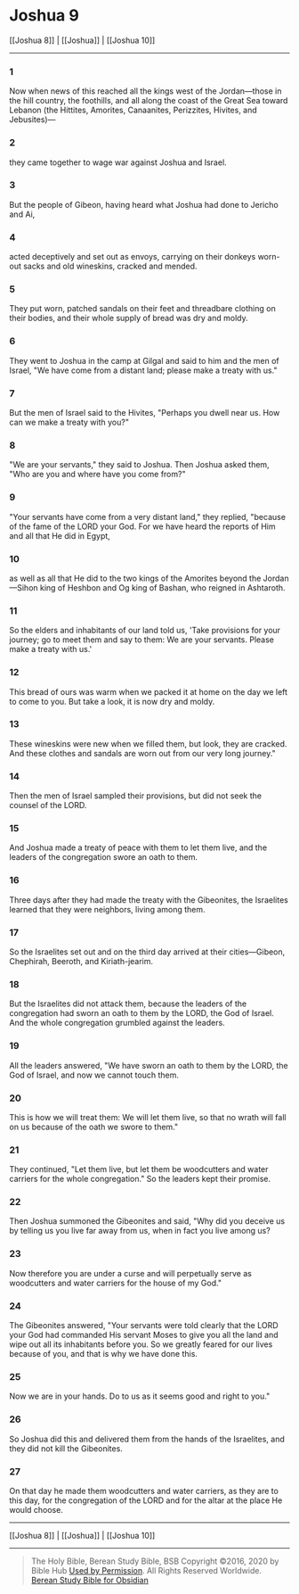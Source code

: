 # Joshua 9

[[Joshua 8]] | [[Joshua]] | [[Joshua 10]]

---

### 1
Now when news of this reached all the kings west of the Jordan—those in the hill country, the foothills, and all along the coast of the Great Sea toward Lebanon (the Hittites, Amorites, Canaanites, Perizzites, Hivites, and Jebusites)—

### 2
they came together to wage war against Joshua and Israel.

### 3
But the people of Gibeon, having heard what Joshua had done to Jericho and Ai,

### 4
acted deceptively and set out as envoys, carrying on their donkeys worn-out sacks and old wineskins, cracked and mended.

### 5
They put worn, patched sandals on their feet and threadbare clothing on their bodies, and their whole supply of bread was dry and moldy.

### 6
They went to Joshua in the camp at Gilgal and said to him and the men of Israel, "We have come from a distant land; please make a treaty with us."

### 7
But the men of Israel said to the Hivites, "Perhaps you dwell near us. How can we make a treaty with you?"

### 8
"We are your servants," they said to Joshua. Then Joshua asked them, "Who are you and where have you come from?"

### 9
"Your servants have come from a very distant land," they replied, "because of the fame of the LORD your God. For we have heard the reports of Him and all that He did in Egypt,

### 10
as well as all that He did to the two kings of the Amorites beyond the Jordan—Sihon king of Heshbon and Og king of Bashan, who reigned in Ashtaroth.

### 11
So the elders and inhabitants of our land told us, 'Take provisions for your journey; go to meet them and say to them: We are your servants. Please make a treaty with us.'

### 12
This bread of ours was warm when we packed it at home on the day we left to come to you. But take a look, it is now dry and moldy.

### 13
These wineskins were new when we filled them, but look, they are cracked. And these clothes and sandals are worn out from our very long journey."

### 14
Then the men of Israel sampled their provisions, but did not seek the counsel of the LORD.

### 15
And Joshua made a treaty of peace with them to let them live, and the leaders of the congregation swore an oath to them.

### 16
Three days after they had made the treaty with the Gibeonites, the Israelites learned that they were neighbors, living among them.

### 17
So the Israelites set out and on the third day arrived at their cities—Gibeon, Chephirah, Beeroth, and Kiriath-jearim.

### 18
But the Israelites did not attack them, because the leaders of the congregation had sworn an oath to them by the LORD, the God of Israel. And the whole congregation grumbled against the leaders.

### 19
All the leaders answered, "We have sworn an oath to them by the LORD, the God of Israel, and now we cannot touch them.

### 20
This is how we will treat them: We will let them live, so that no wrath will fall on us because of the oath we swore to them."

### 21
They continued, "Let them live, but let them be woodcutters and water carriers for the whole congregation." So the leaders kept their promise.

### 22
Then Joshua summoned the Gibeonites and said, "Why did you deceive us by telling us you live far away from us, when in fact you live among us?

### 23
Now therefore you are under a curse and will perpetually serve as woodcutters and water carriers for the house of my God."

### 24
The Gibeonites answered, "Your servants were told clearly that the LORD your God had commanded His servant Moses to give you all the land and wipe out all its inhabitants before you. So we greatly feared for our lives because of you, and that is why we have done this.

### 25
Now we are in your hands. Do to us as it seems good and right to you."

### 26
So Joshua did this and delivered them from the hands of the Israelites, and they did not kill the Gibeonites.

### 27
On that day he made them woodcutters and water carriers, as they are to this day, for the congregation of the LORD and for the altar at the place He would choose.

---

[[Joshua 8]] | [[Joshua]] | [[Joshua 10]]

---

> The Holy Bible, Berean Study Bible, BSB
> Copyright &copy;2016, 2020 by Bible Hub
> [Used by Permission](https://berean.bible/terms.htm). All Rights Reserved Worldwide.
> [Berean Study Bible for Obsidian](https://github.com/gapmiss/berean-study-bible-for-obsidian)</small>

